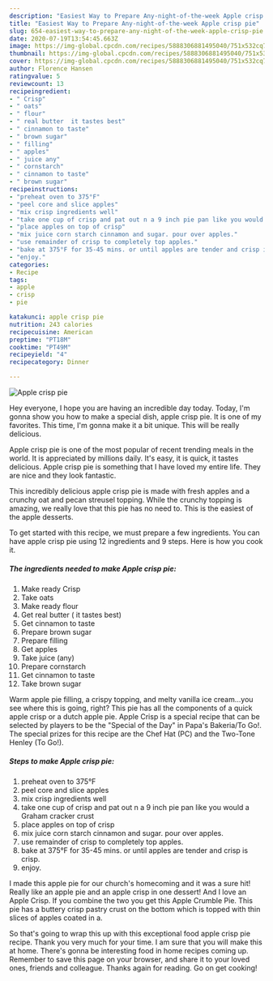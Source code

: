 ```yaml
---
description: "Easiest Way to Prepare Any-night-of-the-week Apple crisp pie"
title: "Easiest Way to Prepare Any-night-of-the-week Apple crisp pie"
slug: 654-easiest-way-to-prepare-any-night-of-the-week-apple-crisp-pie
date: 2020-07-19T13:54:45.663Z
image: https://img-global.cpcdn.com/recipes/5888306881495040/751x532cq70/apple-crisp-pie-recipe-main-photo.jpg
thumbnail: https://img-global.cpcdn.com/recipes/5888306881495040/751x532cq70/apple-crisp-pie-recipe-main-photo.jpg
cover: https://img-global.cpcdn.com/recipes/5888306881495040/751x532cq70/apple-crisp-pie-recipe-main-photo.jpg
author: Florence Hansen
ratingvalue: 5
reviewcount: 13
recipeingredient:
- " Crisp"
- " oats"
- " flour"
- " real butter  it tastes best"
- " cinnamon to taste"
- " brown sugar"
- " filling"
- " apples"
- " juice any"
- " cornstarch"
- " cinnamon to taste"
- " brown sugar"
recipeinstructions:
- "preheat oven to 375°F"
- "peel core and slice apples"
- "mix crisp ingredients well"
- "take one cup of crisp and pat out n a 9 inch pie pan like you would a Graham cracker crust"
- "place apples on top of crisp"
- "mix juice corn starch cinnamon and sugar. pour over apples."
- "use remainder of crisp to completely top apples."
- "bake at 375°F for 35-45 mins. or until apples are tender and crisp is crisp."
- "enjoy."
categories:
- Recipe
tags:
- apple
- crisp
- pie

katakunci: apple crisp pie 
nutrition: 243 calories
recipecuisine: American
preptime: "PT18M"
cooktime: "PT49M"
recipeyield: "4"
recipecategory: Dinner

---
```



![Apple crisp pie](https://img-global.cpcdn.com/recipes/5888306881495040/751x532cq70/apple-crisp-pie-recipe-main-photo.jpg)

Hey everyone, I hope you are having an incredible day today. Today, I'm gonna show you how to make a special dish, apple crisp pie. It is one of my favorites. This time, I'm gonna make it a bit unique. This will be really delicious.

Apple crisp pie is one of the most popular of recent trending meals in the world. It is appreciated by millions daily. It's easy, it is quick, it tastes delicious. Apple crisp pie is something that I have loved my entire life. They are nice and they look fantastic.

This incredibly delicious apple crisp pie is made with fresh apples and a crunchy oat and pecan streusel topping. While the crunchy topping is amazing, we really love that this pie has no need to. This is the easiest of the apple desserts.


To get started with this recipe, we must prepare a few ingredients. You can have apple crisp pie using 12 ingredients and 9 steps. Here is how you cook it.

##### The ingredients needed to make Apple crisp pie:

1. Make ready  Crisp
1. Take  oats
1. Make ready  flour
1. Get  real butter ( it tastes best)
1. Get  cinnamon to taste
1. Prepare  brown sugar
1. Prepare  filling
1. Get  apples
1. Take  juice (any)
1. Prepare  cornstarch
1. Get  cinnamon to taste
1. Take  brown sugar


Warm apple pie filling, a crispy topping, and melty vanilla ice cream…you see where this is going, right? This pie has all the components of a quick apple crisp or a dutch apple pie. Apple Crisp is a special recipe that can be selected by players to be the &#34;Special of the Day&#34; in Papa&#39;s Bakeria/To Go!. The special prizes for this recipe are the Chef Hat (PC) and the Two-Tone Henley (To Go!). 

##### Steps to make Apple crisp pie:

1. preheat oven to 375°F
1. peel core and slice apples
1. mix crisp ingredients well
1. take one cup of crisp and pat out n a 9 inch pie pan like you would a Graham cracker crust
1. place apples on top of crisp
1. mix juice corn starch cinnamon and sugar. pour over apples.
1. use remainder of crisp to completely top apples.
1. bake at 375°F for 35-45 mins. or until apples are tender and crisp is crisp.
1. enjoy.


I made this apple pie for our church&#39;s homecoming and it was a sure hit! Really like an apple pie and an apple crisp in one dessert! And I love an Apple Crisp. If you combine the two you get this Apple Crumble Pie. This pie has a buttery crisp pastry crust on the bottom which is topped with thin slices of apples coated in a. 

So that's going to wrap this up with this exceptional food apple crisp pie recipe. Thank you very much for your time. I am sure that you will make this at home. There's gonna be interesting food in home recipes coming up. Remember to save this page on your browser, and share it to your loved ones, friends and colleague. Thanks again for reading. Go on get cooking!
